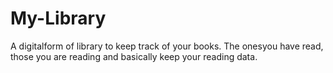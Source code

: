 # My-Library

A digitalform of library to keep track of your books. The onesyou have read, those you are reading and basically keep your reading data.